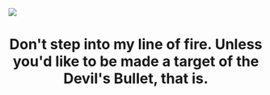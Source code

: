 ![](https://static.wikia.nocookie.net/doomspire-defense/images/6/60/Magicbullet3.png/revision/latest?cb=20241202102440)
  <h1 align="center">Don't step into my line of fire. Unless you'd like to be made a target of the Devil's Bullet, that is.	</h1>
